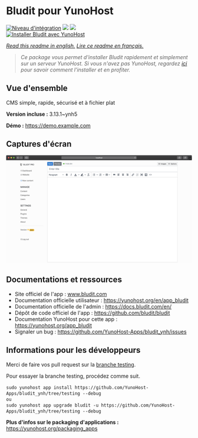 # Bludit pour YunoHost

[![Niveau d'intégration](https://dash.yunohost.org/integration/bludit.svg)](https://dash.yunohost.org/appci/app/bludit) ![](https://ci-apps.yunohost.org/ci/badges/bludit.status.svg) ![](https://ci-apps.yunohost.org/ci/badges/bludit.maintain.svg)  
[![Installer Bludit avec YunoHost](https://install-app.yunohost.org/install-with-yunohost.svg)](https://install-app.yunohost.org/?app=bludit)

*[Read this readme in english.](./README.md)*
*[Lire ce readme en français.](./README_fr.md)*

> *Ce package vous permet d'installer Bludit rapidement et simplement sur un serveur YunoHost.
Si vous n'avez pas YunoHost, regardez [ici](https://yunohost.org/#/install) pour savoir comment l'installer et en profiter.*

## Vue d'ensemble

CMS simple, rapide, sécurisé et à fichier plat

**Version incluse :** 3.13.1~ynh5

**Démo :** https://demo.example.com

## Captures d'écran

![](./doc/screenshots/bludit_1_en.png)

## Documentations et ressources

* Site officiel de l'app : www.bludit.com
* Documentation officielle utilisateur : https://yunohost.org/en/app_bludit
* Documentation officielle de l'admin : https://docs.bludit.com/en/
* Dépôt de code officiel de l'app : https://github.com/bludit/bludit
* Documentation YunoHost pour cette app : https://yunohost.org/app_bludit
* Signaler un bug : https://github.com/YunoHost-Apps/bludit_ynh/issues

## Informations pour les développeurs

Merci de faire vos pull request sur la [branche testing](https://github.com/YunoHost-Apps/bludit_ynh/tree/testing).

Pour essayer la branche testing, procédez comme suit.
```
sudo yunohost app install https://github.com/YunoHost-Apps/bludit_ynh/tree/testing --debug
ou
sudo yunohost app upgrade bludit -u https://github.com/YunoHost-Apps/bludit_ynh/tree/testing --debug
```

**Plus d'infos sur le packaging d'applications :** https://yunohost.org/packaging_apps